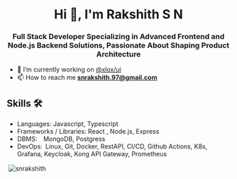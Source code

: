 <h1 align="center">Hi 👋, I'm Rakshith S N</h1>
<h3 align="center">Full Stack Developer Specializing in Advanced Frontend and Node.js Backend Solutions, Passionate About Shaping Product Architecture</h3>

<!-- <p align="left"> <a href="https://github.com/ryo-ma/github-profile-trophy"><img src="https://github-profile-trophy.vercel.app/?username=snrakshith" alt="snrakshith" /></a> </p> -->

- 🔭 I’m currently working on [@xlox/ui](https://github.com/snrakshith/xlox-ui)
- 📫 How to reach me **snrakshith.97@gmail.com**
## Skills 🛠️
 - Languages: Javascript, Typescript
 - Frameworks / Libraries: React , Node.js, Express
 - DBMS: MongoDB, Postgress 
 - DevOps: Linux, Git, Docker, RestAPI, CI/CD, Github Actions, K8s, Grafana, Keycloak, Kong API Gateway, Prometheus

<!-- <p><img align="left" src="https://github-readme-stats.vercel.app/api/top-langs?username=snrakshith&show_icons=true&locale=en&layout=compact" alt="snrakshith" /></p> -->

<p>&nbsp;<img align="center" src="https://github-readme-stats.vercel.app/api?username=snrakshith&show_icons=true&locale=en" alt="snrakshith" /></p>

